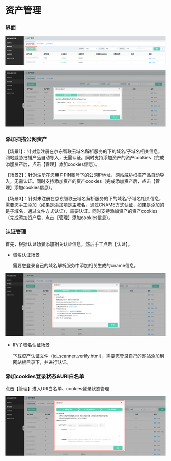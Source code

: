 # 资产管理

### 界面

![](../../../../image/Website-Threat-Inspector/wts-internet-assets-01.png)

![](../../../../image/Website-Threat-Inspector/wts-internet-assets-12.png)

### 添加扫描公网资产

【场景1】：针对您注册在京东智联云域名解析服务的下的域名/子域名相关信息，网站威胁扫描产品自动导入，无需认证。同时支持添加资产的资产cookies（完成添加资产后，点击【管理】添加cookies信息）。

【场景2】：针对注册在您用户PIN账号下的公网IP地址，网站威胁扫描产品自动导入，无需认证。同时支持添加资产的资产cookies（完成添加资产后，点击【管理】添加cookies信息）。

【场景3】：针对未注册在京东智联云域名解析服务的下的域名/子域名相关信息，需要您手工添加（如果是添加项是主域名，通过CNAME方式认证，如果是添加的是子域名，通过文件方式认证），需要认证。同时支持添加资产的资产cookies（完成添加资产后，点击【管理】添加cookies信息）。

### 认证管理

首先，根据认证场景添加相关认证信息，然后手工点击【认证】。

- 域名认证场景

  需要您登录自己的域名解析服务中添加相关生成的cname信息。  

![](../../../../image/Website-Threat-Inspector/wts-internet-assets-13.png)

- IP/子域名认证场景

  下载资产认证文件（jd_scanner_verify.html），需要您登录自己的网站添加到网站根目录下，并进行认证。  

 ### 添加cookies登录状态&URI白名单

 点击【管理】进入URI白名单、cookies登录状态管理

 ![](../../../../image/Website-Threat-Inspector/wts-internet-assets-14.png)
